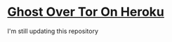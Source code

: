 # [Ghost Over Tor On Heroku](https://github.com/sumithemmadi/ghost-over-tor-on-heroku)

I'm still updating this repository

